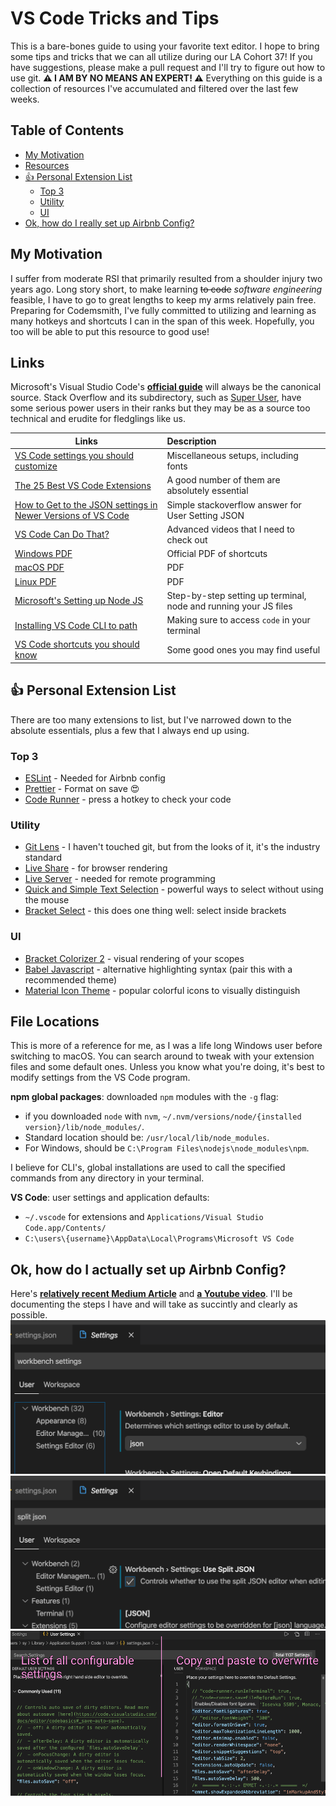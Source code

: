 # VS Code Tricks and Tips

This is a bare-bones guide to using your favorite text editor. I hope to bring some tips and tricks that we can all utilize during our LA Cohort 37! If you have suggestions, please make a pull request and I'll try to figure out how to use git. **⚠️ I AM BY NO MEANS AN EXPERT! ⚠️** Everything on this guide is a collection of resources I've accumulated and filtered over the last few weeks.

## Table of Contents

- [My Motivation](#my-motivation)
- [Resources](#resources)
- [👍 Personal Extension List](#---personal-extension-list)
  - [Top 3](#top-3)
  - [Utility](#utility)
  - [UI](#ui)
- [Ok, how do I really set up Airbnb Config?](#ok--how-do-i-really-set-up-airbnb-config-)

## My Motivation

I suffer from moderate RSI that primarily resulted from a shoulder injury two years ago. Long story short, to make learning ~~to code~~ _software engineering_ feasible, I have to go to great lengths to keep my arms relatively pain free. Preparing for Codemsmith, I've fully committed to utilizing and learning as many hotkeys and shortcuts I can in the span of this week. Hopefully, you too will be able to put this resource to good use!

## Links

Microsoft's Visual Studio Code's **[official guide](https://code.visualstudio.com/docs/introvideos/basics)** will always be the canonical source. Stack Overflow and its subdirectory, such as [Super User](https://superuser.com/), have some serious power users in their ranks but they may be as a source too technical and erudite for fledglings like us.

| Links                                                                                                                     | Description                                                      |
| ------------------------------------------------------------------------------------------------------------------------- | :--------------------------------------------------------------- |
| [VS Code settings you should customize](https://dev.to/thegeoffstevens/vs-code-settings-you-should-customize-5e75)        | Miscellaneous setups, including fonts                            |
| [The 25 Best VS Code Extensions](https://medium.com/better-programming/how-to-use-vscode-like-a-pro-e120c428f45f)         | A good number of them are absolutely essential                   |
| [How to Get to the JSON settings in Newer Versions of VS Code](https://stackoverflow.com/a/57960147/13544596)             | Simple stackoverflow answer for User Setting JSON                |
| [VS Code Can Do That?](https://www.vscodecandothat.com/)                                                                  | Advanced videos that I need to check out                         |
| [Windows PDF](https://code.visualstudio.com/shortcuts/keyboard-shortcuts-windows.pdf)                                     | Official PDF of shortcuts                                        |
| [macOS PDF](https://code.visualstudio.com/shortcuts/keyboard-shortcuts-macos.pdf)                                         | PDF                                                              |
| [Linux PDF](https://code.visualstudio.com/shortcuts/keyboard-shortcuts-linux.pdf)                                         | PDF                                                              |
| [Microsoft's Setting up Node JS](https://code.visualstudio.com/docs/nodejs/nodejs-tutorial)                               | Step-by-step setting up terminal, node and running your JS files |
| [Installing VS Code CLI to path](https://code.visualstudio.com/docs/setup/mac)                                            | Making sure to access `code` in your terminal                    |
| [VS Code shortcuts you should know](https://medium.com/swlh/15-visual-studio-code-shortcuts-you-should-know-ea1b4166f69f) | Some good ones you may find useful                               |

## 👍 Personal Extension List

There are too many extensions to list, but I've narrowed down to the absolute essentials, plus a few that I always end up using.

### Top 3

- [ESLint](https://marketplace.visualstudio.com/items?itemName=dbaeumer.vscode-eslint) - Needed for Airbnb config
- [Prettier](https://marketplace.visualstudio.com/items?itemName=esbenp.prettier-vscode) - Format on save 😍
- [Code Runner](https://marketplace.visualstudio.com/items?itemName=formulahendry.code-runner) - press a hotkey to check your code

### Utility

- [Git Lens](https://marketplace.visualstudio.com/items?itemName=eamodio.gitlens) - I haven't touched git, but from the looks of it, it's the industry standard
- [Live Share](https://marketplace.visualstudio.com/items?itemName=MS-vsliveshare.vsliveshare) - for browser rendering
- [Live Server](https://marketplace.visualstudio.com/items?itemName=ritwickdey.LiveServer) - needed for remote programming
- [Quick and Simple Text Selection](https://marketplace.visualstudio.com/items?itemName=dbankier.vscode-quick-select) - powerful ways to select without using the mouse
- [Bracket Select](https://marketplace.visualstudio.com/items?itemName=chunsen.bracket-select) - this does one thing well: select inside brackets

### UI

- [Bracket Colorizer 2](https://marketplace.visualstudio.com/items?itemName=CoenraadS.bracket-pair-colorizer-2) - visual rendering of your scopes
- [Babel Javascript](https://marketplace.visualstudio.com/items?itemName=mgmcdermott.vscode-language-babel) - alternative highlighting syntax (pair this with a recommended theme)
- [Material Icon Theme](https://marketplace.visualstudio.com/items?itemName=PKief.material-icon-theme) - popular colorful icons to visually distinguish

## File Locations

This is more of a reference for me, as I was a life long Windows user before switching to macOS. You can search around to tweak with your extension files and some default ones. Unless you know what you're doing, it's best to modify settings from the VS Code program.

**npm global packages**: downloaded `npm` modules with the `-g` flag:

- if you downloaded `node` with `nvm`, `~/.nvm/versions/node/{installed version}/lib/node_modules/`.
- Standard location should be: `/usr/local/lib/node_modules`.
- For Windows, should be `C:\Program Files\nodejs\node_modules\npm`.

I believe for CLI's, global installations are used to call the specified commands from any directory in your terminal.

**VS Code**: user settings and application defaults:

- `~/.vscode` for extensions and `Applications/Visual Studio Code.app/Contents/`
- `C:\users\{username}\AppData\Local\Programs\Microsoft VS Code`

## Ok, how do I actually set up Airbnb Config?

Here's **[relatively recent Medium Article](https://medium.com/javascript-in-plain-english/set-up-react-js-with-eslint-prettier-and-airbnb-cc015363a7c7)** and **[a Youtube video](https://www.youtube.com/watch?v=SydnKbGc7W8&t=3s)**. I'll be documenting the steps I have and will take as succintly and clearly as possible.
![alt](./img/editor-config1.png)
![alt](./img/editor-config2.png)
![alt](./img/editor-config3.png)
